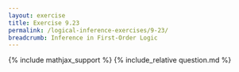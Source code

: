 ```yaml
---
layout: exercise
title: Exercise 9.23
permalink: /logical-inference-exercises/9-23/
breadcrumb: Inference in First-Order Logic
---
```


{% include mathjax_support %}
{% include_relative question.md %}
